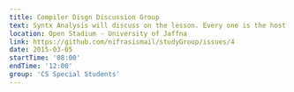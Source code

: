 ```yaml
---
title: Compiler Disgn Discussion Group
text: Syntx Analysis will discuss on the lesson. Every one is the host take your own microphone to talk enough on the discussion
location: Open Stadium - University of Jaffna
link: https://github.com/nifrasismail/studyGroup/issues/4
date: 2015-03-05
startTime: '08:00'
endTime: '12:00'
group: 'CS Special Students'
---
```

